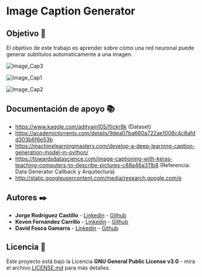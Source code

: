 # Image Caption Generator

## Objetivo 🚀
El objetivo de este trabajo es aprender sobre cómo una red neuronal puede generar subtítulos automaticamente a una imagen.

![Image_Cap3](https://user-images.githubusercontent.com/63430874/92875755-f5bf7800-f3ce-11ea-90cc-3ed9cefac515.jpg)

![Image_Cap1](https://user-images.githubusercontent.com/63430874/92873252-76c94000-f3cc-11ea-96f5-1e259b4290b9.jpg)

![Image_Cap2](https://user-images.githubusercontent.com/63430874/92873631-df182180-f3cc-11ea-83f7-ba15ce77a001.jpg)

## Documentación de apoyo 📚

- https://www.kaggle.com/adityajn105/flickr8k (Dataset)
- https://academictorrents.com/details/9dea07ba660a722ae1008c4c8afdd303b6f6e53b
- https://machinelearningmastery.com/develop-a-deep-learning-caption-generation-model-in-python/ 
- https://towardsdatascience.com/image-captioning-with-keras-teaching-computers-to-describe-pictures-c88a46a311b8 (Referencia: Data Generator Callback y Arquitectura)
- http://static.googleusercontent.com/media/research.google.com/e

## Autores ✒️

* **Jorge Rodríguez Castillo** - [Linkedin](https://www.linkedin.com/in/jorge-rodr%C3%ADguez-castillo/) - [Github](https://github.com/jjrodcast)
* **Keven Fernández Carrillo** - [Linkedin](https://www.linkedin.com/in/keven-fern%C3%A1ndez-carrillo-50b07aa2/) - [Github](https://github.com/KevenRFC)
* **David Fosca Gamarra** - [Linkedin](https://www.linkedin.com/in/davidfoscagamarra/) - [Github](https://github.com/DavidFosca)

## Licencia 📄

Este proyecto está bajo la Licencia **GNU General Public License v3.0** - mira el archivo [LICENSE.md](LICENSE.md) para más detalles.

